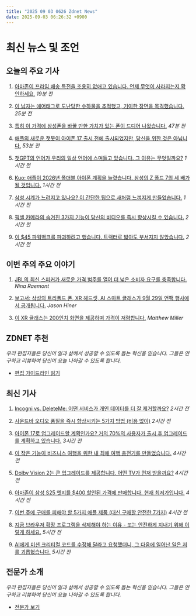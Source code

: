 ```yaml
---
title: "2025 09 03 0626 Zdnet News"
date: 2025-09-03 06:26:32 +0900
---
```


# 최신 뉴스 및 조언
## 오늘의 주요 기사 

1. [아마존이 프라임 배송 특전을 조용히 없애고 있습니다. 언제 무엇이 사라지는지 확인하세요.](https://www.zdnet.com/article/amazon-is-quietly-axing-a-big-prime-shipping-perk-heres-whats-going-away-and-when/) *19분 전*

2. [이 남자는 에어태그로 도난당한 수하물을 추적했고, 기이한 장면을 목격했습니다.](https://www.zdnet.com/article/this-man-tracked-his-stolen-luggage-with-an-airtag-and-found-himself-in-a-bizarre-scene/) *25분 전*

3. [특히 이 가격에 삼성폰을 바꿀 만한 가치가 있는 폰이 드디어 나왔습니다.](https://www.zdnet.com/article/finally-a-samsung-phone-that-id-put-my-s25-ultra-away-for-especially-at-this-price/) *47분 전*

4. [애플의 새로운 챗봇이 아이폰 17 출시 전에 출시되었지만, 당신을 위한 것은 아닙니다.](https://www.zdnet.com/article/apples-new-chatbot-reportedly-rolls-out-ahead-of-iphone-17-but-its-not-for-you/) *53분 전*

5. [챗GPT의 언어가 우리의 일상 언어에 스며들고 있습니다. 그 이유는 무엇일까요?](https://www.zdnet.com/article/chatgpt-speak-is-creeping-into-our-everyday-language-heres-why-it-matters/) *1시간 전*

6. [Kuo: 애플이 2026년 폴더블 아이폰 계획을 늘렸습니다. 삼성의 Z 폴드 7의 세 배가 될 것입니다.](https://www.zdnet.com/article/kuo-apple-just-increased-its-folding-iphone-plans-for-2026-will-triple-samsungs-z-fold-7/) *1시간 전*

7. [삼성 시계가 느려지고 있나요? 이 간단한 팁으로 새처럼 느껴지게 만들었습니다.](https://www.zdnet.com/article/samsung-watch-running-slow-this-simple-trick-made-mine-feel-like-new-again/) *1시간 전*

8. [픽셀 카메라의 숨겨진 3가지 기능이 당신의 비디오를 즉시 향상시킬 수 있습니다.](https://www.zdnet.com/article/3-hidden-pixel-camera-features-that-can-instantly-take-your-videos-to-the-next-level/) *2시간 전*

9. [이 $45 파워뱅크를 파괴하려고 했습니다. 트랙터로 밟아도 부서지지 않았습니다.](https://www.zdnet.com/article/home-and-office/energy/i-tried-to-destroy-this-45-power-bank-including-driving-over-it-with-a-tractor-it-refused-to-break/) *2시간 전*

## 이번 주의 주요 이야기 

1. [JBL의 최신 스피커가 새로운 가격 범주를 열어 더 넓은 소비자 요구를 충족합니다.](https://www.zdnet.com/home-and-office/home-entertainment/jbl-unveils-new-grab-and-go-speaker/) *Nina Raemont*

2. [보고서: 삼성의 트리폴드 폰, XR 헤드셋, AI 스마트 글래스가 9월 29일 언팩 행사에서 공개됩니다.](https://www.zdnet.com/article/samsungs-tri-fold-phone-xr-headset-and-ai-smart-glasses-to-be-revealed-at-sep-29-unpacked-event/) *Jason Hiner*

3. [이 XR 글래스는 200인치 화면을 제공하며 가격이 저렴합니다.](https://www.zdnet.com/article/these-xr-glasses-gave-me-a-200-inch-screen-to-work-with-and-the-price-is-hard-to-beat/) *Matthew Miller*

## ZDNET 추천 
*우리 편집자들은 당신이 일과 삶에서 성공할 수 있도록 돕는 혁신을 믿습니다. 그들은 연구하고 리뷰하여 당신이 오늘 나아갈 수 있도록 합니다.* 
* [편집 가이드라인 읽기](https://www.zdnet.com/editorial-guidelines/)

## 최신 기사 

1. [Incogni vs. DeleteMe: 어떤 서비스가 개인 데이터를 더 잘 제거할까요?](https://www.zdnet.com/article/incogni-vs-deleteme/) *2시간 전*

2. [사운드바 오디오 품질을 즉시 향상시키는 5가지 방법 (비용 없이)](https://www.zdnet.com/home-and-office/home-entertainment/5-ways-to-instantly-boost-your-soundbar-audio-quality-without-spending-a-dime/) *2시간 전*

3. [아이폰 17로 업그레이드할 계획인가요? 거의 70%의 사용자가 출시 후 업그레이드를 계획하고 있습니다.](https://www.zdnet.com/article/upgrading-to-the-iphone-17-nearly-70-of-users-plan-to-after-launch-heres-why/) *3시간 전*

4. [이 작은 기능이 비즈니스 여행을 위한 내 최애 여행 충전기를 만들었습니다.](https://www.zdnet.com/home-and-office/this-one-small-feature-makes-this-travel-charger-my-favorite-for-business-trips/) *4시간 전*

5. [Dolby Vision 2는 큰 업그레이드를 제공합니다. 어떤 TV가 먼저 받을까요?](https://www.zdnet.com/article/home-and-office/home-entertainment/dolby-vision-2-comes-with-big-upgrades-heres-which-tvs-get-them-first/) *4시간 전*

6. [아마존이 삼성 S25 엣지를 $400 할인된 가격에 판매합니다. 현재 최저가입니다.](https://www.zdnet.com/article/amazon-will-sell-you-the-samsung-s25-edge-for-400-off-right-now-its-lowest-price-ever/) *4시간 전*

7. [이번 주에 구매를 피해야 할 5가지 애플 제품 (대신 구매할 안전한 7가지)](https://www.zdnet.com/article/5-apple-products-you-should-avoid-buying-this-week-and-7-safe-picks-to-get-instead/) *4시간 전*

8. [지금 브라우저 확장 프로그램을 삭제해야 하는 이유 - 또는 안전하게 지내기 위해 이렇게 하세요.](https://www.zdnet.com/article/why-you-should-delete-your-browser-extensions-right-now-or-do-this-to-stay-safe/) *5시간 전*

9. [AI에게 미션 크리티컬 코드를 수정해 달라고 요청했더니, 그 다음에 일어난 일은 저를 괴롭혔습니다.](https://www.zdnet.com/article/i-asked-ai-to-modify-mission-critical-code-and-what-happened-next-haunts-me/) *5시간 전*

## 전문가 소개 
*우리 편집자들은 당신이 일과 삶에서 성공할 수 있도록 돕는 혁신을 믿습니다. 그들은 연구하고 리뷰하여 당신이 오늘 나아갈 수 있도록 합니다.* 
* [전문가 보기](https://www.zdnet.com/feature/meet-the-team-us/)
